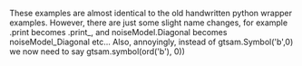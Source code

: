 These examples are almost identical to the old handwritten python wrapper
examples. However, there are just some slight name changes, for example .print
becomes .print_, and noiseModel.Diagonal becomes noiseModel_Diagonal etc...
Also, annoyingly, instead of gtsam.Symbol('b',0) we now need to say gtsam.symbol(ord('b'), 0))
